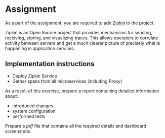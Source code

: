 # Assignment

As a part of the assignment, you are required to add [Zipkin][1] to the project.

Zipkin is an Open Source project that provides mechanisms for sending,
receiving, storing, and visualizing traces. This allows operators to correlate
activity between servers and get a much clearer picture of precisely what is
happening in application services.

## Implementation instructions

- Deploy Zipkin Service
- Gather spans from all microservices (including Proxy)

As a result of this exercise, prepare a report containing detailed information
about:

- introduced changes
- system configuration
- performed tests

Prepare a *pdf* file that contains all the required details and dashboard
screenshots.

[1]: https://zipkin.io/
